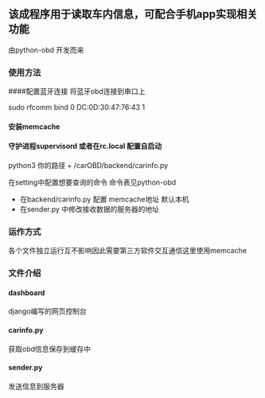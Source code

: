 ## 该成程序用于读取车内信息，可配合手机app实现相关功能
由python-obd 开发而来

### 使用方法
####配置蓝牙连接 将蓝牙obd连接到串口上

sudo rfcomm bind 0 DC:0D:30:47:76:43 1 

#### 安装memcache

#### 守护进程supervisord 或者在rc.local 配置自启动
python3 你的路径 + /carOBD/backend/carinfo.py

在setting中配置想要查询的命令 命令表见python-obd

- 在backend/carinfo.py 配置 memcache地址 默认本机
- 在sender.py 中修改接收数据的服务器的地址


### 运作方式
各个文件独立运行互不影响因此需要第三方软件交互通信这里使用memcache

### 文件介绍

#### dashboard 
django编写的网页控制台
#### carinfo.py
获取obd信息保存到缓存中
#### sender.py
发送信息到服务器